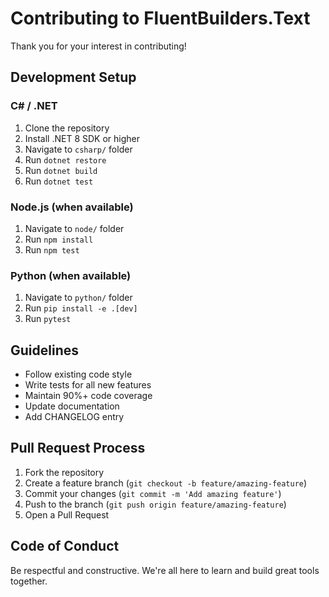 # Contributing to FluentBuilders.Text

Thank you for your interest in contributing!

## Development Setup

### C# / .NET
1. Clone the repository
2. Install .NET 8 SDK or higher
3. Navigate to `csharp/` folder
4. Run `dotnet restore`
5. Run `dotnet build`
6. Run `dotnet test`

### Node.js (when available)
1. Navigate to `node/` folder
2. Run `npm install`
3. Run `npm test`

### Python (when available)
1. Navigate to `python/` folder
2. Run `pip install -e .[dev]`
3. Run `pytest`

## Guidelines

- Follow existing code style
- Write tests for all new features
- Maintain 90%+ code coverage
- Update documentation
- Add CHANGELOG entry

## Pull Request Process

1. Fork the repository
2. Create a feature branch (`git checkout -b feature/amazing-feature`)
3. Commit your changes (`git commit -m 'Add amazing feature'`)
4. Push to the branch (`git push origin feature/amazing-feature`)
5. Open a Pull Request

## Code of Conduct

Be respectful and constructive. We're all here to learn and build great tools together.
